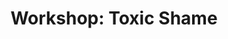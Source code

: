 ---
layout: event

title: "Workshop: Toxic Shame"
thumbnail: "2019-04-25-workshop-ts-thumbnail.jpg"

start_date: 2019-04-25
start_time: T19:00
end_time: T20:30

venue: "Omved Gardens"
address: "Townsend Yard, Highgate, London N6 5JF"
gmaps_url: "https://goo.gl/maps/wP21HupJJ6r"

event_url: "https://www.eventbrite.co.uk/e/toxic-shame-workshop-tickets-58828392305?aff=efbeventtix&fbclid=IwAR2XDha97WQRDCz12q46C-nxj9-1NyKqMu6ZNed-U4ZlC-6TbJX7FUJz3HA"
---